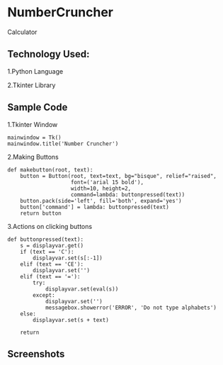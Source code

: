 # NumberCruncher
Calculator

## Technology Used:

1.Python Language

2.Tkinter Library

## Sample Code

1.Tkinter Window

```
mainwindow = Tk()
mainwindow.title('Number Cruncher')
```

2.Making Buttons

```
def makebutton(root, text):
    button = Button(root, text=text, bg="bisque", relief="raised",
                    font=('arial 15 bold'),
                    width=10, height=2,
                    command=lambda: buttonpressed(text))
    button.pack(side='left', fill='both', expand='yes')
    button['command'] = lambda: buttonpressed(text)
    return button
```

3.Actions on clicking buttons

```
def buttonpressed(text):
    s = displayvar.get()
    if (text == 'C'):
        displayvar.set(s[:-1])
    elif (text == 'CE'):
        displayvar.set('')
    elif (text == '='):
        try:
            displayvar.set(eval(s))
        except:
            displayvar.set('')
            messagebox.showerror('ERROR', 'Do not type alphabets')
    else:
        displayvar.set(s + text)

    return
```

## Screenshots

